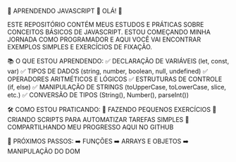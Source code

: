🚀 APRENDENDO JAVASCRIPT 🚀
OLÁ! 👋

ESTE REPOSITÓRIO CONTÉM MEUS ESTUDOS E PRÁTICAS SOBRE CONCEITOS BÁSICOS DE JAVASCRIPT.
ESTOU COMEÇANDO MINHA JORNADA COMO PROGRAMADOR E AQUI VOCÊ VAI ENCONTRAR EXEMPLOS SIMPLES E EXERCÍCIOS DE FIXAÇÃO.

📚 O QUE ESTOU APRENDENDO:
✅ DECLARAÇÃO DE VARIÁVEIS (let, const, var)
✅ TIPOS DE DADOS (string, number, boolean, null, undefined)
✅ OPERADORES ARITMÉTICOS E LÓGICOS
✅ ESTRUTURAS DE CONTROLE (if, else)
✅ MANIPULAÇÃO DE STRINGS (toUpperCase, toLowerCase, slice, etc.)
✅ CONVERSÃO DE TIPOS (String(), Number(), parseInt())

🛠️ COMO ESTOU PRATICANDO:
🔹 FAZENDO PEQUENOS EXERCÍCIOS
🔹 CRIANDO SCRIPTS PARA AUTOMATIZAR TAREFAS SIMPLES
🔹 COMPARTILHANDO MEU PROGRESSO AQUI NO GITHUB

🚀 PRÓXIMOS PASSOS:
➡️ FUNÇÕES
➡️ ARRAYS E OBJETOS
➡️ MANIPULAÇÃO DO DOM